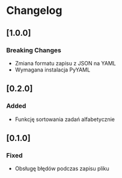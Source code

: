 # Changelog

## [1.0.0]
### Breaking Changes
- Zmiana formatu zapisu z JSON na YAML
- Wymagana instalacja PyYAML

## [0.2.0]
### Added
- Funkcję sortowania zadań alfabetycznie

## [0.1.0]
### Fixed
- Obsługę błędów podczas zapisu pliku
